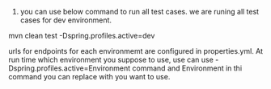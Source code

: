 1. you can use below command to run all test cases. we are runing all test cases for dev environment.

mvn clean test -Dspring.profiles.active=dev

urls for endpoints for each environmemt are configured in properties.yml. At run time which environment you suppose to use, use can use
-Dspring.profiles.active=Environment command and Environment in thi command you can replace with you want to use.
